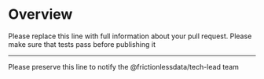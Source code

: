 # Overview

Please replace this line with full information about your pull request. Please make sure that tests pass before publishing it

---

Please preserve this line to notify the @frictionlessdata/tech-lead team
